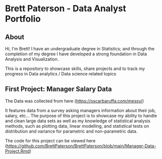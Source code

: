 # Brett Paterson - Data Analyst Portfolio

## About

Hi, I'm Brett! I have an undergraduate degree in Statistics; and through the completion of my degree I have developed a strong foundation in Data Analysis and Visualization.

This is a repository to showcase skills, share projects and to track my progress in Data analytics / Data science related topics

## First Project: Manager Salary Data
The Data was collected from here (https://oscarbaruffa.com/messy/)

It features data from a survey asking managers information about their job, salary, etc... The purpose of this project is to showcase my ability to handle and clean large data sets as well as my knowledge of statistical analysis methods, such as plotting data, linear modelling, and statistical tests on distribution and variance for parametric and non-parametric data.

The code for this project can be viewed here (https://github.com/BrettPaterson/BrettPaterson/blob/main/Manager-Data-Project.Rmd)
